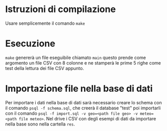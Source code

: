 # Istruzioni di compilazione

Usare semplicemente il comando `make`

# Esecuzione

`make` genererà un file eseguibile chiamato `main` questo prende come argomento
un file CSV con 8 colonne e ne stamperà le prime 5 righe come test della lettura
dei file CSV appunto.

# Importazione file nella base di dati

Per importare i dati nella base di dati sarà necessario creare lo schema con il
comando `psql -f schema.sql`, che creerà il database "test" poi importarli con
il comando `psql -f import.sql -v geo=<path file geo> -v meteo=<path file meteo>`.
Nel drive i CSV con degli esempi di dati da importare nella base sono nella
cartella `res`.
